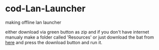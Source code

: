 # cod-Lan-Launcher
making offline lan launcher

either download via green button as zip and if you don't have internet manualy make a folder called 'Resources' or just download the bat from [here](https://github.com/JOJOVAV/cod-Lan-Launcher/blob/main/Pluto%20launcher.bat) and press the download button and run it.
